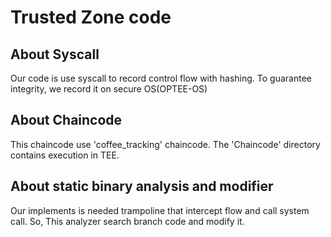 # Trusted Zone code

## About Syscall
  Our code is use syscall to record control flow with hashing.
  To guarantee integrity, we record it on secure OS(OPTEE-OS)

## About Chaincode
  This chaincode use 'coffee_tracking' chaincode.
  The 'Chaincode' directory contains execution in TEE.

## About static binary analysis and modifier
  Our implements is needed trampoline that intercept flow and call system call.
  So, This analyzer search branch code and modify it.
